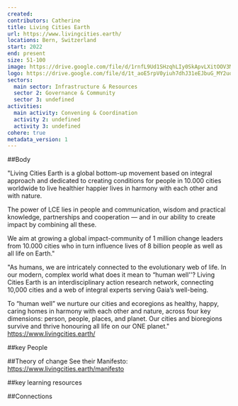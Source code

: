 ```yaml
---
created:
contributors: Catherine
title: Living Cities Earth
url: https://www.livingcities.earth/ 
locations: Bern, Switzerland
start: 2022
end: present
size: 51-100
image: https://drive.google.com/file/d/1rnfL9Ud1SHzqhLIy0SkApvLXitOOV3Mg/view?usp=drive_link
logo: https://drive.google.com/file/d/1t_aoE5rpV0yiuh7dhJ31eEJbuG_MY2uo/view?usp=drive_link
sectors:
  main sector: Infrastructure & Resources
  sector 2: Governance & Community
  sector 3: undefined
activities: 
  main activity: Convening & Coordination
  activity 2: undefined
  activity 3: undefined
cohere: true
metadata_version: 1
---
```



##Body

"Living Cities Earth is a global bottom-up movement based on integral approach and dedicated to creating conditions for people in 10.000 cities worldwide to live healthier happier lives in harmony with each other and with nature.

The power of LCE lies in people and communication, wisdom and practical knowledge, partnerships and cooperation — and in our ability to create impact by combining all these.

We aim at growing a global impact-community of 1 million change leaders from 10.000 cities who in turn influence lives of 8 billion people as well as all life on Earth." 

"As humans, we are intricately connected to the evolutionary web of life. In our modern, complex world what does it mean to “human well''? Living Cities Earth is an interdisciplinary action research network, connecting 10,000 cities and a web of integral experts serving Gaia’s well-being.

To “human well” we nurture our cities and ecoregions as healthy, happy, caring homes in harmony with each other and nature, across four key dimensions: person, people, places, and planet. Our cities and bioregions survive and thrive honouring all life on our ONE planet."
https://www.livingcities.earth/ 


##key People


##Theory of change
See their Manifesto: https://www.livingcities.earth/manifesto 

##key learning resources


##Connections


